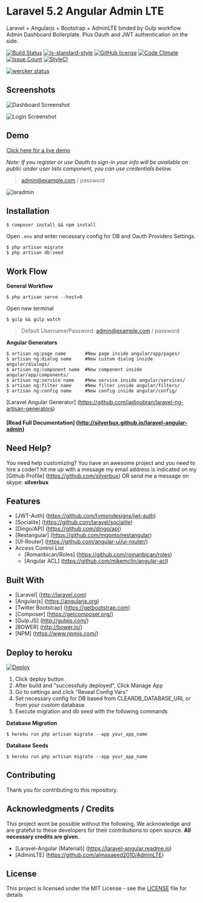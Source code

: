 # Laravel 5.2 Angular Admin LTE
Laravel + Angularjs + Bootstrap + AdminLTE binded by Gulp workflow Admin Dashboard Boilerplate.
Plus Oauth and JWT authentication on the side.

[![Build Status](https://travis-ci.org/yasser20122/laravel5.2-angular-admin-lte.svg?branch=master)](https://travis-ci.org/yasser20122/laravel5.2-angular-admin-lte)
[![js-standard-style](https://img.shields.io/badge/code%20style-standard-brightgreen.svg)](http://standardjs.com/)
[![GitHub license](https://img.shields.io/badge/license-MIT-blue.svg)](https://raw.githubusercontent.com/silverbux/laravel-angular-admin/master/LICENSE)
[![Code Climate](https://codeclimate.com/github/silverbux/laravel-angular-admin/badges/gpa.svg)](https://codeclimate.com/github/silverbux/laravel-angular-admin)
[![Issue Count](https://codeclimate.com/github/silverbux/laravel-angular-admin/badges/issue_count.svg)](https://codeclimate.com/github/silverbux/laravel-angular-admin)
[![StyleCI](https://styleci.io/repos/56498155/shield)](https://styleci.io/repos/56498155)

[![wercker status](https://app.wercker.com/status/92444e926f721c992f7f41c605d5cbc4/m "wercker status")](https://app.wercker.com/project/bykey/92444e926f721c992f7f41c605d5cbc4)

## Screenshots
![Dashboard Screenshot](https://cloud.githubusercontent.com/assets/1888261/14597104/53b404b6-057d-11e6-876d-c83630686590.png)

![Login Screenshot](https://cloud.githubusercontent.com/assets/13616776/14597970/a366dc7c-0582-11e6-853b-776b1cf17aed.png
)

## Demo
[Click here for a live demo](http://laravel-admin.herokuapp.com)

*Note: If you register or use Oauth to sign-in your info will be available on public under user lists component, you can use credentials below.*

> admin@example.com / password

![laradmin](https://cloud.githubusercontent.com/assets/1888261/15561320/1899b4b2-2327-11e6-8a3a-7e3d7ce31621.png)

## Installation
```
$ composer install && npm install
```

Open ```.env``` and enter necessary config for DB and Oauth Providers Settings.

```
$ php artisan migrate
$ php artisan db:seed
```

## Work Flow

**General Workflow**

```
$ php artisan serve --host=0
```
Open new terminal
```
$ gulp && gulp watch
```

> Default Username/Password: admin@example.com / password

**Angular Generators**

```
$ artisan ng:page name       #New page inside angular/app/pages/
$ artisan ng:dialog name     #New custom dialog inside angular/dialogs/
$ artisan ng:component name  #New component inside angular/app/components/
$ artisan ng:service name    #New service inside angular/services/
$ artisan ng:filter name     #New filter inside angular/filters/
$ artisan ng:config name     #New config inside angular/config/
```
[Laravel Angular Generator] (https://github.com/jadjoubran/laravel-ng-artisan-generators)

#### [Read Full Documentation] (http://silverbux.github.io/laravel-angular-admin)

## Need Help?
You need help customizing? You have an awesome project and you need to hire a coder? hit me up with a message my email address is indicated on my [Github Profile] (https://github.com/silverbux) OR send me a message on skype: **silverbux**

## Features
* [JWT-Auth] (https://github.com/tymondesigns/jwt-auth)
* [Socialite] (https://github.com/laravel/socialite)
* [Dingo/API] (https://github.com/dingo/api)
* [Restangular] (https://github.com/mgonto/restangular)
* [UI-Router] (https://github.com/angular-ui/ui-router/)
* Access Control List
    * [Romanbican/Roles] (https://github.com/romanbican/roles)
    * [Angular ACL] (https://github.com/mikemclin/angular-acl)

## Built With
* [Laravel] (http://laravel.com)
* [Angularjs] (https://angularjs.org)
* [Twitter Bootstrap] (https://getbootstrap.com)
* [Composer] (https://getcomposer.org/)
* [Gulp.JS] (http://gulpjs.com/)
* [BOWER] (http://bower.io/)
* [NPM] (https://www.npmjs.com/)

## Deploy to heroku

[![Deploy](https://www.herokucdn.com/deploy/button.svg)](https://heroku.com/deploy)

1. Click deploy button
2. After build and "successfully deployed", Click Manage App
3. Go to settings and click "Reveal Config Vars"
4. Set necessary config for DB based from CLEARDB_DATABASE_URL or from your custom database
5. Execute migration and db seed with the following commands

**Database Migration**
```
$ heroku run php artisan migrate --app your_app_name
```
**Database Seeds**
```
$ heroku run php artisan migrate --app your_app_name
```

## Contributing

Thank you for contributing to this repository.

## Acknowledgments / Credits
This project wont be possible without the following, We acknowledge and are grateful to these developers for their contributions to open source. **All necessary credits are given**.

* [Laravel-Angular (Material)] (https://laravel-angular.readme.io)
* [AdminLTE] (https://github.com/almasaeed2010/AdminLTE)

## License

This project is licensed under the MIT License - see the [LICENSE](LICENSE) file for details
